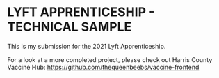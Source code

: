 # LYFT APPRENTICESHIP - TECHNICAL SAMPLE

This is my submission for the 2021 Lyft Apprenticeship. 

For a look at a more completed project, please check out Harris County Vaccine Hub: https://github.com/thequeenbeebs/vaccine-frontend
